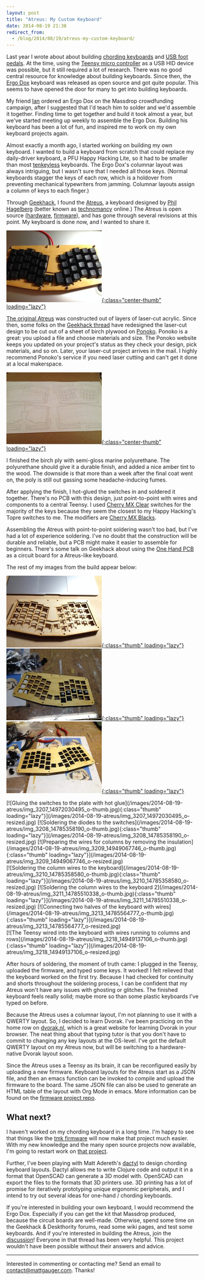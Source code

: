 ```yaml
---
layout: post
title: "Atreus: My Custom Keyboard"
date: 2014-08-19 21:38
redirect_from:
  - /blog/2014/08/19/atreus-my-custom-keyboard/
---
```


Last year I wrote about about building [chording keyboards](/blog/2013/08/03/building-a-chording-keyboard-lessons-learned-and-progress-so-far/) and [USB foot pedals](/blog/2013/08/06/a-simple-text-editor-foot-pedal/). At the time, using the [Teensy micro controller](http://www.pjrc.com/teensy/) as a USB HID device was possible, but it still required a lot of research. There was no good central resource for knowledge about building keyboards. Since then, the [Ergo Dox](http://deskthority.net/wiki/ErgoDox) keyboard was released as open source and got quite popular. This seems to have opened the door for many to get into building keyboards.

My friend [Ian](http://coglib.com/~icordasc) ordered an Ergo Dox on the Massdrop crowdfunding campaign, after I suggested that I'd teach him to solder and we'd assemble it together. Finding time to get together and build it took almost a year, but we've started meeting up weekly to assemble the Ergo Dox. Building his keyboard has been a lot of fun, and inspired me to work on my own keyboard projects again.

Almost exactly a month ago, I started working on building my own keyboard. I wanted to build a keyboard from scratch that could replace my daily-driver keyboard, a PFU Happy Hacking Lite, so it had to be smaller than most [tenkeyless](http://deskthority.net/wiki/Tenkeyless) keyboards. The Ergo Dox's columnar layout was always intriguing, but I wasn't sure that I needed all those keys. (Normal keyboards stagger the keys of each row, which is a holdover from preventing mechanical typewriters from jamming. Columnar layouts assign a column of keys to each finger.)

Through [Geekhack](http://geekhack.org), I found the [Atreus](https://github.com/technomancy/atreus), a keyboard designed by [Phil Hagelberg](http://technomancy.us/) (better known as [technomancy](https://github.com/technomancy) online.) The Atreus is open source ([hardware](https://github.com/technomancy/atreus), [firmware](https://github.com/technomancy/atreus-firmware)), and has gone through several revisions at this point. My keyboard is done now, and I wanted to share it.


[![The completed Atreus keyboard](/images/2014-08-19-atreus/img_3220_14785511628_o-thumb.jpg){:class="center-thumb" loading="lazy"}](/images/2014-08-19-atreus/img_3220_14785511628_o-resized.jpg)

[The original Atreus](http://technomancy.us/173) was constructed out of layers of laser-cut acrylic. Since then, some folks on the [Geekhack thread](http://geekhack.org/index.php?topic=54759.0) have redesigned the laser-cut design to be cut out of a sheet of birch plywood on [Ponoko](https://ponoko.com). Ponoko is a great: you upload a file and choose materials and size. The Ponoko website keeps you updated on your project's status as they check your design, pick materials, and so on. Later, your laser-cut project arrives in the mail. I highly recommend Ponoko's service if you need laser cutting and can't get it done at a local makerspace.

[![Sheet of plywood with the Atreus pieces laser cut into it](/images/2014-08-19-atreus/img_3156_14785346149_o-thumb.jpg){:class="center-thumb" loading="lazy"}](/images/2014-08-19-atreus/img_3156_14785346149_o-resized.jpg)

I finished the birch ply with semi-gloss marine polyurethane. The polyurethane should give it a durable finish, and added a nice amber tint to the wood. The downside is that more than a week after the final coat went on, the poly is still out gassing some headache-inducing fumes.

After applying the finish, I hot-glued the switches in and soldered it together. There's no PCB with this design, just point-to-point with wires and components to a central Teensy. I used [Cherry MX Clear](http://deskthority.net/wiki/Cherry_MX_Clear) switches for the majority of the keys because they seem the closest to my Happy Hacking's Topre switches to me. The modifiers are [Cherry MX Blacks](http://deskthority.net/wiki/Cherry_MX_Black).

Assembling the Atreus with point-to-point soldering wasn't too bad, but I've had a lot of experience soldering. I've no doubt that the construction will be durable and reliable, but a PCB might make it easier to assemble for beginners. There's some talk on Geekhack about using the [One Hand PCB](http://deskthority.net/workshop-f7/onehand-20-keyboard-t6617.html) as a circuit board for a Atreus-like keyboard.

The rest of my images from the build appear below:

[![Assembling the case](/images/2014-08-19-atreus/img_3162_14769295254_o-thumb.jpg){:class="thumb" loading="lazy"}](/images/2014-08-19-atreus/img_3162_14769295254_o-resized.jpg)
[![Fitting the key switches to the Atreus](/images/2014-08-19-atreus/img_3204_14785346299_o-thumb.jpg){:class="thumb" loading="lazy"}](/images/2014-08-19-atreus/img_3204_14785346299_o-resized.jpg)
[![Fitting the key switches to the Atreus 2](/images/2014-08-19-atreus/img_3206_14785441468_o-thumb.jpg){:class="thumb" loading="lazy"}](/images/2014-08-19-atreus/img_3206_14785441468_o-resized.jpg)
<div class="clearfix"></div>
[![Gluing the switches to the plate with hot glue](/images/2014-08-19-atreus/img_3207_14972030495_o-thumb.jpg){:class="thumb" loading="lazy"}](/images/2014-08-19-atreus/img_3207_14972030495_o-resized.jpg)
[![Soldering the diodes to the switches](/images/2014-08-19-atreus/img_3208_14785358190_o-thumb.jpg){:class="thumb" loading="lazy"}](/images/2014-08-19-atreus/img_3208_14785358190_o-resized.jpg)
[![Preparing the wires for columns by removing the insulation](/images/2014-08-19-atreus/img_3209_14949067746_o-thumb.jpg){:class="thumb" loading="lazy"}](/images/2014-08-19-atreus/img_3209_14949067746_o-resized.jpg)
<div class="clearfix"></div>
[![Soldering the column wires to the keyboard](/images/2014-08-19-atreus/img_3210_14785358580_o-thumb.jpg){:class="thumb" loading="lazy"}](/images/2014-08-19-atreus/img_3210_14785358580_o-resized.jpg)
[![Soldering the column wires to the keyboard 2](/images/2014-08-19-atreus/img_3211_14785510338_o-thumb.jpg){:class="thumb" loading="lazy"}](/images/2014-08-19-atreus/img_3211_14785510338_o-resized.jpg)
[![Connecting two halves of the keyboard with wires](/images/2014-08-19-atreus/img_3213_14785564777_o-thumb.jpg){:class="thumb" loading="lazy"}](/images/2014-08-19-atreus/img_3213_14785564777_o-resized.jpg)
<div class="clearfix"></div>
[![The Teensy wired into the keyboard with wires running to columns and rows](/images/2014-08-19-atreus/img_3218_14949137106_o-thumb.jpg){:class="thumb" loading="lazy"}](/images/2014-08-19-atreus/img_3218_14949137106_o-resized.jpg)
<div class="clearfix"></div>

After hours of soldering, the moment of truth came: I plugged in the Teensy, uploaded the firmware, and typed some keys. It worked! I felt relieved that the keyboard worked on the first try. Because I had checked for continuity and shorts throughout the soldering process, I can be confident that my Atreus won't have any issues with ghosting or glitches. The finished keyboard feels really solid; maybe more so than some plastic keyboards I've typed on before.

Because the Atreus uses a columnar layout, I'm not planning to use it with a QWERTY layout. So, I decided to learn Dvorak. I've been practicing on the home row on [dvorak.nl](http://dvorak.nl), which is a great website for learning Dvorak in your browser. The neat thing about that typing tutor is that you don't have to commit to changing any key layouts at the OS-level. I've got the default QWERTY layout on my Atreus now, but will be switching to a hardware-native Dvorak layout soon.

Since the Atreus uses a Teensy as its brain, it can be reconfigured easily by uploading a new firmware. Keyboard layouts for the Atreus start as a JSON file, and then an emacs function can be invoked to compile and upload the firmware to the board. The same JSON file can also be used to generate an HTML table of the layout with Org Mode in emacs. More information can be found on the [firmware project repo](https://github.com/technomancy/atreus-firmware).

## What next?

I haven't worked on my chording keyboard in a long time.  I'm happy to see that things like the [tmk firmware](https://github.com/tmk/tmk_keyboard) will now make that project much easier. With my new knowledge and the many open source projects now available, I'm going to restart work on [that project](/blog/2013/08/03/building-a-chording-keyboard-lessons-learned-and-progress-so-far/).

Further, I've been playing with Matt Adereth's [dactyl](https://github.com/adereth/dactyl) to design chording keyboard layouts. Dactyl allows me to write Clojure code and output it in a format that OpenSCAD can generate a 3D model with. OpenSCAD can export the files to the formats that 3D printers use. 3D printing has a lot of promise for iteratively prototyping unique ergonomic peripherals, and I intend to try out several ideas for one-hand / chording keyboards.

If you're interested in building your own keyboard, I would recommend the Ergo Dox. Especially if you can get the kit that Massdrop produced, because the circuit boards are well-made. Otherwise, spend some time on the Geekhack & Deskthority forums, read some wiki pages, and test some keyboards. And if you're interested in building the Atreus, join the [discussion](http://geekhack.org/index.php?topic=54759.0)! Everyone in that thread has been very helpful.  This project wouldn't have been possible without their answers and advice.

---

Interested in commenting or contacting me? Send an email to [contact@mattgauger.com](mailto:contact@mattgauger.com). Thanks!
